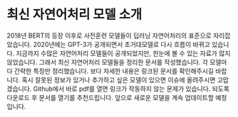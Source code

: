 # 최신 자연어처리 모델 소개

2018년 BERT의 등장 이후로 사전훈련 모델들이 딥러닝 자연어처리의 표준으로 자리잡았습니다. 2020년에는 GPT-3가 공개되면서 초거대모델로 다시 흐름이 바뀌고 있습니다. 지금까지 수많은 자연어처리 모델들이 공개되었지만, 한눈에 볼 수 있는 자료가 많지 않았습니다. 그래서 최신 자연어처리 모델들을 정리한 문서를 작성했습니다. 각 모델마다 간략한 특징만 정리했습니다. 보다 자세한 내용은 링크된 문서를 확인해주시길 바랍니다. 혹시 잘못된 정보가 있거나 추가하고 싶은 모델이 있으면 이슈에 올려주시면 고맙겠습니다. Github에서 바로 pdf를 열면 링크가 작동하지 않는 문제가 있습니다. 되도록 다운로드 후 문서를 열기를 추천드립니다. 앞으로 새로운 모델을 계속 업데이트할 예정입니다.
